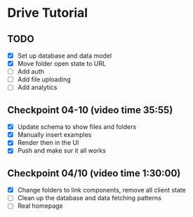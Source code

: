 # Drive Tutorial

## TODO

- [x] Set up database and data model
- [x] Move folder open state to URL
- [ ] Add auth
- [ ] Add file uploading
- [ ] Add analytics

## Checkpoint 04-10 (video time 35:55)

- [x] Update schema to show files and folders
- [x] Manually insert examples
- [x] Render then in the UI
- [x] Push and make sur it all works

## Checkpoint 04/10 (video time 1:30:00)

- [x] Change folders to link components, remove all client state
- [ ] Clean up the database and data fetching patterns
- [ ] Real homepage
